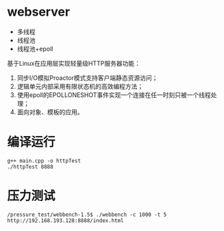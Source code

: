 # webserver
- 多线程
- 线程池
- 线程池+epoll

基于Linux在应用层实现轻量级HTTP服务器功能：
1. 同步I/O模拟Proactor模式支持客户端静态资源访问；
2. 逻辑单元内部采用有限状态机的高效编程方法；
3. 使用epoll的EPOLLONESHOT事件实现一个连接在任一时刻只被一个线程处理；
4. 面向对象、模板的应用。

# 编译运行
    g++ main.cpp -o httpTest
    ./httpTest 8888

# 压力测试
    /pressure_test/webbench-1.5$ ./webbench -c 1000 -t 5 http://192.168.193.128:8888/index.html
